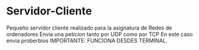 # Servidor-Cliente
Pequeño servidor cliente realizado para la asignatura de Redes de ordenadores
Envia una peticion tanto por UDP como por TCP
En este caso envia proberbios
IMPORTANTE: FUNCIONA DESDES TERMINAL.
